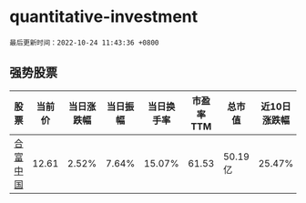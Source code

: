 # quantitative-investment

`最后更新时间：2022-10-24 11:43:36 +0800`

## 强势股票

|股票|当前价|当日涨跌幅|当日振幅|当日换手率|市盈率TTM|总市值|近10日涨跌幅|
|----|----|----|----|----|----|----|----|
|[合富中国](https://xueqiu.com/S/SH603122)|12.61|2.52%|7.64%|15.07%|61.53|50.19亿|25.47%|
